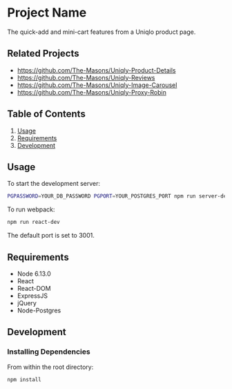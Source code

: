 # Project Name

The quick-add and mini-cart features from a Uniqlo product page.

## Related Projects

  - https://github.com/The-Masons/Uniqly-Product-Details
  - https://github.com/The-Masons/Uniqly-Reviews
  - https://github.com/The-Masons/Uniqly-Image-Carousel
  - https://github.com/The-Masons/Uniqly-Proxy-Robin

## Table of Contents

1. [Usage](#Usage)
1. [Requirements](#requirements)
1. [Development](#development)

## Usage

To start the development server:

```sh
PGPASSWORD=YOUR_DB_PASSWORD PGPORT=YOUR_POSTGRES_PORT npm run server-dev
```

To run webpack:

```sh
npm run react-dev
```

The default port is set to 3001.

## Requirements

- Node 6.13.0
- React
- React-DOM
- ExpressJS
- jQuery
- Node-Postgres

## Development

### Installing Dependencies

From within the root directory:

```sh
npm install
```
